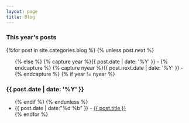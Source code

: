 ```yaml
---
layout: page
title: Blog
---
```



  <h3>This year's posts</h3>
  {%for post in site.categories.blog %}
    {% unless post.next %}
      <ul class="this">
    {% else %}
      {% capture year %}{{ post.date | date: '%Y' }} - {% endcapture %}
      {% capture nyear %}{{ post.next.date | date: '%Y' }} - {% endcapture %}
      {% if year != nyear %}
        </ul>
        <h3>{{ post.date | date: '%Y' }}</h3>
        <ul class="past">
      {% endif %}
    {% endunless %}
      <li><time>{{ post.date | date:"%d %b" }}</time> - <a href="{{ post.url }}">{{ post.title }}</a></li>
  {% endfor %}
  </ul>

